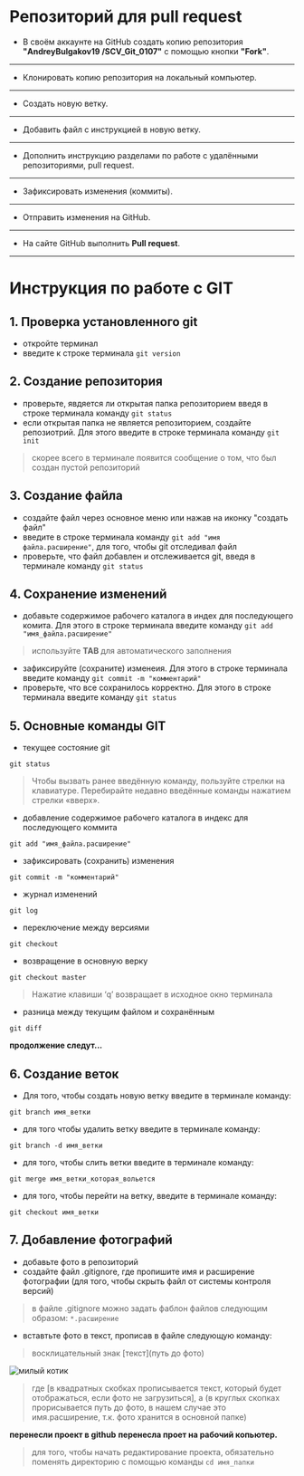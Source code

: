 # Репозиторий для **pull request**
* В своём аккаунте на GitHub создать копию репозитория **"AndreyBulgakov19
/SCV_Git_0107"** с помощью кнопки **"Fork"**.
---
* Клонировать копию репозитория на локальный компьютер.
---
* Создать новую ветку.
---
* Добавить файл с инструкцией в новую ветку.
---
* Дополнить инструкцию разделами по работе с удалёнными репозиториями, pull request.
---
* Зафиксировать изменения (коммиты).
---
* Отправить изменения на GitHub.
---
* На сайте GitHub выполнить **Pull request**.
---
# Инструкция по работе с GIT
## 1. Проверка установленного git
* откройте терминал 
* введите к строке терминала `git version`
## 2. Создание репозитория 
* проверьте, явдяется ли открытая папка репозиторием введя в строке терминала команду `git status`
* если открытая папка не является репозиторием, создайте репозиотрий. Для этого введите в строке терминала команду `git init`
> скорее всего в терминале появится сообщение о том, что был создан пустой репозиторий
## 3. Создание файла
* создайте файл через основное меню или нажав на иконку "создать файл"
* введите в строке терминала команду `git add "имя файла.расширение"`, для того, чтобы git отследивал файл
* проверьте, что файл добавлен и отслеживается git, введя в терминале команду `git status`
## 4. Сохранение изменений 
* добавьте содержимое рабочего каталога в индех для последующего комита. Для этого в строке терминала введите команду `git add "имя_файла.расширение"`
> используйте **TAB** для автоматического заполнения
* зафиксируйте (сохраните) изменеия. Для этого в строке терминала введите команду `git commit -m "комментарий"` 
* проверьте, что все сохранилось корректно. Для этого в строке терминала введите команду `git status` 
## 5. Основные команды GIT 
* текущее состояние git 
```
git status
```
> Чтобы вызвать ранее введённую команду, пользуйте стрелки на клавиатуре. Перебирайте недавно введённые команды нажатием стрелки «вверх».
* добавление содержимое рабочего каталога в индекс  для последующего коммита
``` 
git add "имя_файла.расширение" 
```
* зафиксировать (сохранить) изменения 
```
git commit -m "комментарий" 
```
* журнал изменений 
```
git log
```
* переключение между версиями 
```
git checkout 
```
* возвращение в основную верку
```
git checkout master
````
> Нажатие клавиши ‘q’ возвращает в исходное окно терминала
* разница между текущим файлом и сохранённым
```
git diff
```

**продолжение следут...** 

## 6. Создание веток
* Для того, чтобы создать новую ветку введите в терминале команду:
```
git branch имя_ветки
```
* для того чтобы удалить ветку введите в терминале команду: 
```
git branch -d имя_ветки
```
* для того, чтобы слить ветки введите в терминале команду:
```
git merge имя_ветки_которая_вольется
```
* для того, чтобы перейти на ветку, введите в терминале команду:
```
git checkout имя_ветки
```

## 7. Добавление фотографий 
* добавьте фото в репозиторий 
* создайте файл .gitignore, где пропишите имя и расширение фотографии (для того, чтобы скрыть файл от системы контроля версий)
> в файле .gitignore можно задать фаблон файлов следующим образом: `*.расширение`
* вставтьте фото в текст, прописав в файле следующую команду: 
> восклицательный знак [текст](путь до фото)

![милый котик](kotik.jpg)
> где  [в квадратных скобках прописывается текст, который будет отображаться, если фото не загрузиться], а (в круглых скопках прорисывается путь до фото, в нашем случае это имя.расширение, т.к. фото хранится в основной папке)

**перенесли проект в github**
**перенесла проет на рабочий копьютер.**
> для того, чтобы начать редактирование проекта, обязательно поменять директорию с помощью команды `cd имя_папки`